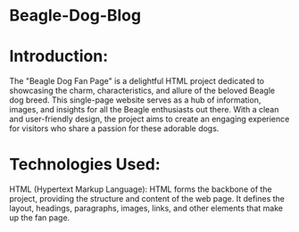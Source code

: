 # Beagle-Dog-Blog
# Introduction:
The "Beagle Dog Fan Page" is a delightful HTML project dedicated to showcasing the charm, characteristics, and allure of the beloved Beagle dog breed. This single-page website serves as a hub of information, images, and insights for all the Beagle enthusiasts out there. With a clean and user-friendly design, the project aims to create an engaging experience for visitors who share a passion for these adorable dogs.

# Technologies Used:

HTML (Hypertext Markup Language): HTML forms the backbone of the project, providing the structure and content of the web page. It defines the layout, headings, paragraphs, images, links, and other elements that make up the fan page.
